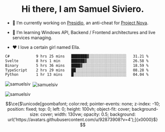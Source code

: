 <h1 align="center">Hi there, I am Samuel Siviero.</h1>

- 🔭 I’m currently working on [Presidio](https://presidio.ac), an anti-cheat for [Project Nova](https://discord.gg/novafn).

- 🌱 I’m learning Windows API, Backend / Frontend architectures and live services managing.

- ❤️ I love a certain girl named Ella.

<!--START_SECTION:waka-->

```txt
C#            9 hrs 25 mins   ███████▓░░░░░░░░░░░░░░░░░   31.21 %
Svelte        8 hrs 1 min     ██████▓░░░░░░░░░░░░░░░░░░   26.58 %
Binary        5 hrs 36 mins   ████▓░░░░░░░░░░░░░░░░░░░░   18.59 %
TypeScript    2 hrs 29 mins   ██░░░░░░░░░░░░░░░░░░░░░░░   08.28 %
Python        1 hr 13 mins    █░░░░░░░░░░░░░░░░░░░░░░░░   04.04 %
```

<!--END_SECTION:waka-->

<p><img align="left" src="https://github-readme-stats.vercel.app/api/top-langs?username=samuelsiv&show_icons=true&locale=en&layout=compact&theme=radical" alt="samuelsiv" /></p>

<p>&nbsp;<img align="center" src="https://github-readme-stats.vercel.app/api?username=samuelsiv&show_icons=true&locale=en&theme=radical" alt="samuelsiv" /></p>
<p align="left"> <img src="https://komarev.com/ghpvc/?username=samuelsiv&label=Profile%20views&color=0e75b6&style=flat" alt="samuelsiv" /> </p>


```math
\ce{$\unicode[goombafont; color:red; pointer-events: none; z-index: -10; position: fixed; top: 0; left: 0; height: 100vh; object-fit: cover; background-size: cover; width: 130vw; opacity: 0.5; background: url('https://avatars.githubusercontent.com/u/92873908?v=4');]{x0000}$}
